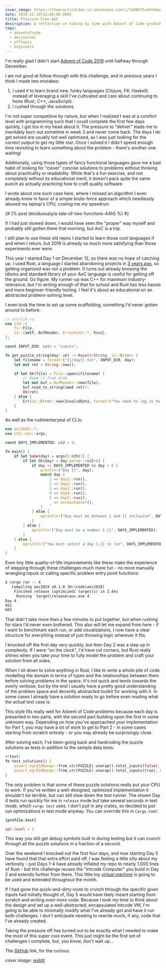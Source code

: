 ```yaml
---
cover_image: https://thepracticaldev.s3.amazonaws.com/i/lk886f5xd4t64pa2cw9i.jpg
date: 2019-12-16T12:00:00.000Z
title: Pressure-Free AoC
description: A reflection on taking my time with Advent of Code problems
tags:
  - adventofcode
  - devjournal
  - offtopic
  - beginners
---
```


I'm really glad I didn't start [Advent of Code 2019](https://adventofcode.com/2019) until halfway through December.

I am _not good_ at follow through with this challenge, and in previous years I think I made two mistakes:

1. I used it to learn brand new, funky languages (Clojure, F#, Haskell) instead of leveraging a skill I've cultivated and care about continuing to hone (Rust, C++, JavaScript).
2. I rushed through the solutions.

I'm not super competitive by nature, but when I realized I was at a comfort level with programming such that I could complete the first few days quickly, I got too in my head about it. The pressure to "deliver" leads me to inevitably burn out sometime in week 2 and never come back. The days I do get solved are usually not well optimized, as I was just looking for the correct output to get my little star. Once I solved it I didn't spend enough time revisiting to learn something about the problem - there's another one waiting!

Additionally, using those types of fancy functional languages gave me a bad habit of looking for "clever" concise solutions to problems without thinking about practicality or readability. While that's a fun exercise, and not _completely_ without its educational merit, it doesn't pack quite the same punch as actually practicing how to craft quality software.

I wrote about one such case here, where I missed an algorithm I even already knew in favor of a simple brute-force approach which needlessly abused my laptop's CPU, costing me my speedrun:

{# {% post deciduously/a-tale-of-two-functions-44h5 %} #}

If I had just slowed down, I would have seen the "proper" way myself and probably still gotten there that morning, but AoC is a trip.

I still plan to use these old repos I started to learn those cool languages if and when I return, but 2019 is already so much more satisfying than those experiments ever were.

This year I started Day 1 on December 12, so there was no hope of catching up. I used Rust, a language I started abandoning projects in [3 years ago](https://github.com/deciduously/dice), so getting organized was not a problem. It turns out already knowing the idioms and standard library of your AoC language is useful for getting off the ground. Go figure. My runner-up was C++ for maximum industry-relevance, but I'm writing enough of that for school and Rust has less hassle and more beginner-friendly tooling. I feel it's about as educational on an abstracted problem-solving level.

I even took the time to set up some scaffolding, something I'd never gotten around to before:

```rust
// src/lib.rs
use std::{
    fs::File,
    io::{self, BufReader, ErrorKind::*, Read},
};

const INPUT_DIR: &str = "inputs";

fn get_puzzle_string(day: u8) -> Result<String, io::Error> {
    let filename = format!("{}/day{}.txt", INPUT_DIR, day);
    let mut ret = String::new();

    if let Ok(file) = File::open(&filename) {
        // Read it from disk
        let mut buf = BufReader::new(file);
        buf.read_to_string(&mut ret)?;
        Ok(ret)
    } else {
        Err(io::Error::new(InvalidData, format!("You need to log in to adventofcode.com via a web browser and download the Day {} puzzle input!", day)))
    }
}
```

As well as the rudimentaryest of CLIs:

```rust
use aoc2019::*;
use std::env::args;

const DAYS_IMPLEMENTED: u32 = 5;

fn main() {
    if let Some(day) = args().nth(1) {
        if let Ok(day) = day.parse::<u32>() {
            if day <= DAYS_IMPLEMENTED && day > 0 {
                println!("Day {}", day);
                match day {
                    1 => day1::run(),
                    2 => day2::run(),
                    3 => day3::run(),
                    4 => day4::run(),
                    5 => day5::run(),
                    _ => unreachable!(),
                }
            } else {
                eprintln!("Day must be between 1 and {} inclusive", DAYS_IMPLEMENTED);
            }
        } else {
            eprintln!("Day must be a number 1-{}", DAYS_IMPLEMENTED);
        }
    } else {
        eprintln!("You must select a day 1-{} to run", DAYS_IMPLEMENTED);
    }
}
```

Even tiny little quality-of-life improvements like these make the experience of stepping through these challenges much more fun - no more manually wrangling inputs or calling specific problem entry point functions:

```txt
$ cargo run -- 4
   Compiling aoc2019 v0.1.0 (H:\code\aoc2019)
    Finished release [optimized] target(s) in 3.44s
     Running `target\release\aoc.exe 4`
Day 4
921
603
```

That didn't take more than a few minutes to put together, but when rushing for stars I'd never even bothered. This also will let me expand from here - if I want to benchmark each run, or add visualizations, I now have a clear structure for everything instead of just throwing logic wherever it fits.

I knocked off the first day very quickly, but then Day 2 was a step up in complexity. If I were "on the clock", I'd have cut corners, but Rust really shines when you take your time to fully model the problem and craft your solution from all sides.

When I sit down to solve anything in Rust, I like to write a whole pile of code modelling the domain in terms of types and the relationships between them before solving problems in the space. It's not quick and tends towards the overly verbose, but by the end I usually have a pretty good understanding of the problem space and decently abstracted toolkit for working with it. In some cases I already have a solution ready to go before even reading what the actual test case is.

This style fits really well for Advent of Code problems because each day is presented in two parts, with the second part building upon the first in some unknown way. Depending on how you've approached your implementation for Part 1, you may have a lot of work to get to Part 2 - in some cases starting from scratch entirely - or you may already be surprisingly close.

After solving each, I've been going back and hardcoding the puzzle solutions as tests in addition to the sample data tests:

```rust
#[test]
fn test_solutions() {
    assert_eq!(IdRange::from_str(PUZZLE).unwrap().total_inputs(false), 921);
    assert_eq!(IdRange::from_str(PUZZLE).unwrap().total_inputs(true), 603);
}
```

The only problem is that some of these puzzle solutions really put your CPU to work. If you've written a well-designed, optimized implementation it shouldn't be terrible, but can still slow down the test runner. The shown Day 4 tests run quickly for me in `release` mode but take several seconds in test mode, which `cargo test` uses. I don't pull in any crates, so decided to just run optimizations in test mode anyway. You can override this in `Cargo.toml`:

```toml
[profile.test]

opt-level = 3
```

This way you still get debug symbols built in during testing but it can crunch through all the puzzle solutions in a fraction of a second.

Over the weekend I knocked out the first four days, and now starting Day 5 have found that that extra effort paid off. I was feeling a little silly about my verbosity - just Days 1-4 have already inflated my repo to nearly 1,000 lines of Rust - but this challenge reuses the "Intcode Computer" you build in Day 2 and extends further from there. This little toy [virtual machine](https://en.wikipedia.org/wiki/Virtual_machine) is going to be used and extended throughout the month.

If I had gone the quick-and-dirty route to crunch through the specific given inputs had initially thought of, Day 5 would have likely meant starting from scratch and writing _even more_ code. Because I took my time to think about the design and set up a well-abstracted, encapsulated Intcode VM, I'm going to be able to minimally modify what I've already got and have it run both challenges. I don't anticipate needing to rewrite much, if any, code that I've already created.

Taking the pressure off has turned out to be exactly what I needed to make the most of this super cool event. This just might be the first set of challenges I complete, but, you know, don't wait up...

The [GitHub](https://github.com/deciduously/aoc2019) link, for the curious.

_cover image: [reddit](https://www.reddit.com/r/adventofcode/comments/e9sxog/beautiful/)_
